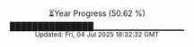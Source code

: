<p align="center">
⏳Year Progress (50.62 %) <br>
███████████████▁▁▁▁▁▁▁▁▁▁▁▁▁▁▁ <br>
<sub>Updated: Fri, 04 Jul 2025 18:32:32 GMT</sub>
</p>

